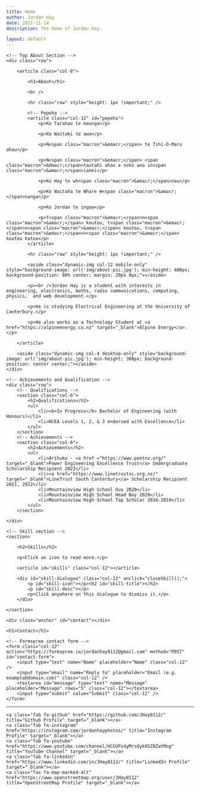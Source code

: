 ```yaml
---
title: Home
author: Jordan Hay
date: 2021-11-14
description: The Home of Jordan Hay.

layout: default
---
```


<div id="about" class="anchor"></div>

<!-- About -->
<section>

    <!-- Top About Section -->
    <div class="row">

        <article class="col-8">
            
            <h1>About</h1>

            <br />

            <hr class="row" style="height: 1px !important;" />

            <!-- Pepeha -->
            <article class="col-12" id="pepeha">
                <p>Ko Tarahao te maunga</p>
                
                <p>Ko Waitaki te awa</p>

                <p>N<span class="macron">&omacr;</span> te Tihi-O-Maru ahau</p>

                <p>N<span class="macron">&omacr;</span> <span class="macron">&Omacr;</span>tautahi ahau e noho ana in<span class="macron">&amacr;</span>ianei</p>

                <p>Ko Hay te wh<span class="macron">&amacr;</span>nau</p>

                <p>Ko Waitaha te Whare W<span class="macron">&amacr;</span>nanga</p>

                <p>Ko Jordan te ingoa</p>

                <p>T<span class="macron">&emacr;</span>n<span class="macron">&amacr;</span> koutou, t<span class="macron">&emacr;</span>n<span class="macron">&amacr;</span> koutou, t<span class="macron">&emacr;</span>n<span class="macron">&amacr;</span> koutou katoa</p>
            </article>

            <hr class="row" style="height: 1px !important;" />

            <aside class="dynamic-img col-12 mobile-only" style="background-image: url('img/about-pic.jpg'); min-height: 400px; background-position: 80% center; margin: 20px 0px;"></aside>

            <p><br />Jordan Hay is a student with interests in engineering, electronics, maths, radio communications, computing, physics,  and web development.</p>

            <p>He is studying Electrical Engineering at the University of Canterbury.</p>

            <p>He also works as a Technology Student at <a href="https://alpineenergy.co.nz" target="_blank">Alpine Energy</a>.</p>

        </article>

        <aside class="dynamic-img col-4 desktop-only" style="background-image: url('img/about-pic.jpg'); min-height: 300px; background-position: center center;"></aside>
    </div>

    <!-- Achievements and Qualification -->
    <div class="row">
        <!-- Qualifications -->
        <section class="col-6">
            <h2>Qualifications</h2>
            <ul>
                <li><b>In Progress</b> Bachelor of Engineering (with Honours)</li>
                <li>NCEA Levels 1, 2, & 3 endorsed with Excellence</li>
            </ul>
        </section>
        <!-- Achievements -->
        <section class="col-6">
            <h2>Achievements</h2>
            <ul>
                <li>Arihuko - <a href ="https://www.peetnz.org/" target="_blank">Power Engineering Excellence Trust</a> Undergraduate Scholarship Recipient 2022</li>
                <li><a href="https://www.linetrustsc.org.nz/" target="_blank">LineTrust South Canterbury</a> Scholarship Recipient 2021, 2022</li>
                <li>Mountainview High School Dux 2020</li>
                <li>Mountainview High School Head Boy 2020</li>
                <li>Mountainview High School Top Scholar 2016-2019</li>
            </ul>
        </section>

    </div>

    <!-- Skill section -->
    <section>

        <h2>Skills</h2>

        <p>Click an icon to read more.</p>

        <article id="skills" class="col-12"></article>

        <div id="skill-dialogue" class="col-12" onclick="closeSkill();">
            <p id="skill-icon"></p><h2 id="skill-title"></h2>
            <p id="skill-desc"></p>
            <p>Click anywhere on this dialogue to dismiss it.</p>
        </div>

    </section>

</section>

<!-- Contact -->
<section id="contact-section">

    <div class="anchor" id="contact"></div>

    <h1>Contact</h1>

    <!-- Formspree contact form -->
    <form class="col-12" action="https://formspree.io/jordanhay0112@gmail.com" method="POST" id="contact-form">
        <input type="text" name="Name" placeholder="Name" class="col-12" />
        <input type="email" name="Reply to" placeholder="Email (e.g. example@domain.com)" class="col-12" />
        <textarea id="message" type="text" name="Message" placeholder="Message" rows="5" class="col-12"></textarea>
        <input type="submit" value="Submit" class="col-12" />
    </form>

</section>

<!-- Links -->

<div class="anchor" id="links"></div>

<hr />

<section id="links-section">

    <a class="fab fa-github" href="https://github.com/JHay0112/" title="Github Profile" target="_blank"></a>
    <a class="fab fa-instagram" href="https://instagram.com/jordanhayphotos/" title="Instagram Profile" target="_blank"></a>
    <a class="fab fa-youtube" href="https://www.youtube.com/channel/UCGUPz4yMrsQyk95Z8ZwtMog" title="YouTube Channel" target="_blank"></a>
    <a class="fab fa-linkedin" href="https://www.linkedin.com/in/JHay0112/" title="LinkedIn Profile" target="_blank"></a>
    <a class="fas fa-map-marked-alt" href="https://www.openstreetmap.org/user/JHay0112" title="OpenStreetMap Profile" target="_blank"></a>

</section>